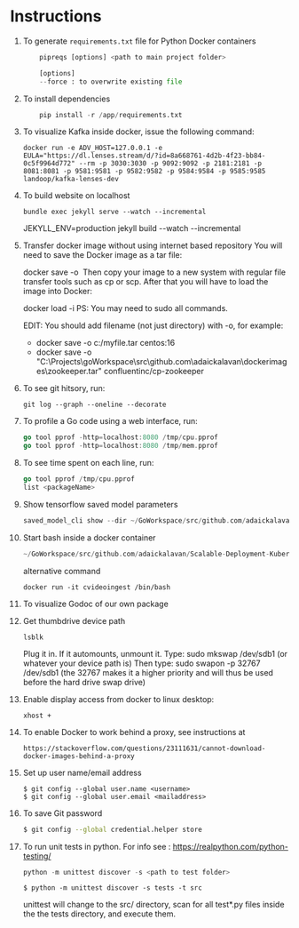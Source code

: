 # Instructions

1. To generate `requirements.txt` file for Python Docker containers
    ```python
        pipreqs [options] <path to main project folder>

        [options]
        --force : to overwrite existing file
    ```
1. To install dependencies
    ```python
        pip install -r /app/requirements.txt
    ```

1. To visualize Kafka inside docker, issue the following command:

   ```text
   docker run -e ADV_HOST=127.0.0.1 -e EULA="https://dl.lenses.stream/d/?id=8a668761-4d2b-4f23-bb84-0c5f9964d772" --rm -p 3030:3030 -p 9092:9092 -p 2181:2181 -p 8081:8081 -p 9581:9581 -p 9582:9582 -p 9584:9584 -p 9585:9585 landoop/kafka-lenses-dev
   ```

1. To build website on localhost
    ```text
    bundle exec jekyll serve --watch --incremental
    ```
    JEKYLL_ENV=production jekyll build --watch --incremental

1. Transfer docker image without using internet based repository
    You will need to save the Docker image as a tar file:

    docker save -o <path for generated tar file> <image name>
    Then copy your image to a new system with regular file transfer tools such as cp or scp. After that you will have to load the image into Docker:

    docker load -i <path to image tar file>
    PS: You may need to sudo all commands.

    EDIT: You should add filename (not just directory) with -o, for example:

    + docker save -o c:/myfile.tar centos:16
    + docker save -o "C:\Projects\goWorkspace\src\github.com\adaickalavan\dockerimages\zookeeper.tar" confluentinc/cp-zookeeper

1. To see git hitsory, run:
    ```git
    git log --graph --oneline --decorate
    ```

1. To profile a Go code using a web interface, run:
    ```go
    go tool pprof -http=localhost:8080 /tmp/cpu.pprof
    go tool pprof -http=localhost:8080 /tmp/mem.pprof
    ```

1. To see time spent on each line, run:
    ```go
    go tool pprof /tmp/cpu.pprof
    list <packageName>
    ```

1. Show tensorflow saved model parameters
    ```go
    saved_model_cli show --dir ~/GoWorkspace/src/github.com/adaickalavan/Scalable-Deployment-Kubernetes/tfserving/resnet/1538687457 --all
    ```

1. Start bash inside a docker container
    ```go
    ~/GoWorkspace/src/github.com/adaickalavan/Scalable-Deployment-Kubernetes/tfserving/resnet/1538687457$ docker exec -it goconsumer bash   
    ``` 
    alternative command
    ```
    docker run -it cvideoingest /bin/bash
    ```
1. To visualize Godoc of our own package    

1. Get thumbdrive device path
    ```
    lsblk
    ```
    Plug it in. If it automounts, unmount it.
    Type: sudo mkswap /dev/sdb1 (or whatever your device path is)
    Then type: sudo swapon -p 32767 /dev/sdb1 (the 32767 makes it a higher priority and will thus be used before the hard drive swap drive)


1. Enable display access from docker to linux desktop:
    ```
    xhost +
    ```

1. To enable Docker to work behind a proxy, see instructions at
    ```
    https://stackoverflow.com/questions/23111631/cannot-download-docker-images-behind-a-proxy
    ```

1. Set up user name/email address
    ```
    $ git config --global user.name <username>
    $ git config --global user.email <mailaddress>
    ```

1. To save Git password
    ```bash
    $ git config --global credential.helper store
    ```

1. To run unit tests in python. For info see : https://realpython.com/python-testing/
    ```python
    python -m unittest discover -s <path to test folder>
    ```
    ```
    $ python -m unittest discover -s tests -t src
    ```
    unittest will change to the src/ directory, scan for all test*.py files inside the the tests directory, and execute them.

